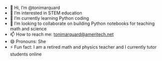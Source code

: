 - 👋 Hi, I’m @tonimarquard
- 👀 I’m interested in STEM education
- 🌱 I’m currently learning Python coding
- 💞️ I’m looking to collaborate on building Python notebooks for teaching math and science
- 📫 How to reach me: tonimarquard@ameritech.net
- 😄 Pronouns: She
- ⚡ Fun fact: I am a retired math and physics teacher and I currently tutor students online

<!---
tonimarquard/tonimarquard is a ✨ special ✨ repository because its `README.md` (this file) appears on your GitHub profile.
You can click the Preview link to take a look at your changes.
--->
